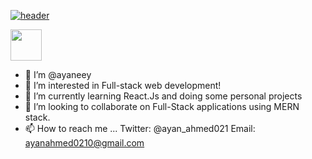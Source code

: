 [![header](https://capsule-render.vercel.app/api?type=wave&color=auto&height=300&section=header&text=Hey+Everyone!&fontSize=90)](https://capsule-render.vercel.app/api?text=Hey+Everyone!&animation=fadeIn)

<a href="https://twitter.com/ayan_ahmed021/">
  <img height="50" src="![image](https://user-images.githubusercontent.com/108099259/203657516-c64d4371-157b-4c4d-88f0-011ca66cd366.png)"/>
</a>


- 👋 I’m @ayaneey
- 👀 I’m interested in Full-stack web development!
- 🌱 I’m currently learning React.Js and doing some personal projects
- 💞️ I’m looking to collaborate on Full-Stack applications using MERN stack.
- 📫 How to reach me ...
Twitter: @ayan_ahmed021
Email: ayanahmed0210@gmail.com

<!---
ayaneey/ayaneey is a ✨ special ✨ repository because its `README.md` (this file) appears on your GitHub profile.
You can click the Preview link to take a look at your changes.
--->

